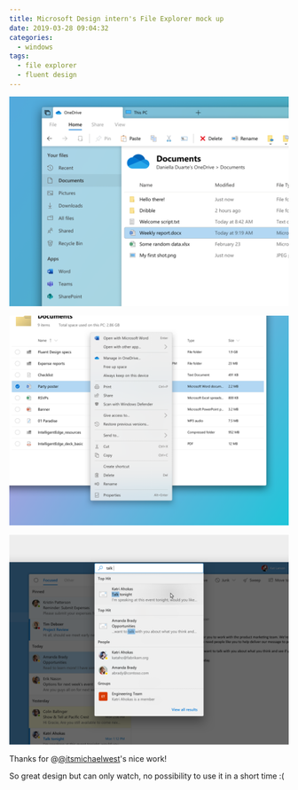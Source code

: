 ```yaml
---
title: Microsoft Design intern's File Explorer mock up
date: 2019-03-28 09:04:32
categories:
  - windows
tags:
  - file explorer
  - fluent design
---
```


![1553763941204](../images/1553763941204.png)

<!--more-->

![1553763951111](../images/1553763951111.png)

![1553763956400](../images/1553763956400.png)



Thanks for @[@itsmichaelwest](https://twitter.com/itsmichaelwest)'s nice work!

So great design but can only watch, no possibility to use it in a short time :(

